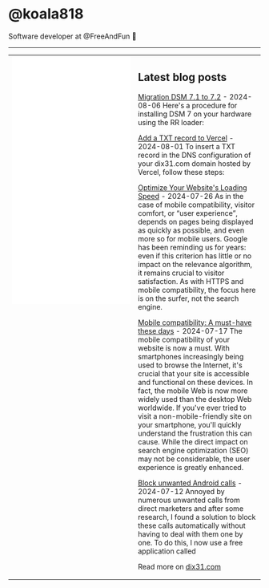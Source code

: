 # @koala818

Software developer at @FreeAndFun 👋

---

<table>
<tr>
<td valign="top" width="50%">
<img src="github-metrics.svg" alt="Metric" />
</td>
<td valign="top" width="50%">

## Latest blog posts


<!-- blog start -->
[Migration DSM 7.1 to 7.2](https://dix31.com/en/blog/migration-dsm-7-1-to-7-2-migrer-dsm-7-1-to-7-2) - 2024-08-06
Here's a procedure for installing DSM 7 on your hardware using the RR loader:

[Add a TXT record to Vercel](https://dix31.com/en/blog/add-a-txt-record-to-vercel-ajouter-un-enregistrement-txt-sur-vercel) - 2024-08-01
To insert a TXT record in the DNS configuration of your dix31.com domain hosted by Vercel, follow these steps:

[Optimize Your Website's Loading Speed](https://dix31.com/en/blog/optimiser-la-vitesse-de-chargement-de-votre-site-web) - 2024-07-26
As in the case of mobile compatibility, visitor comfort, or “user experience”, depends on pages being displayed as quickly as possible, and even more so for mobile users. Google has been reminding us for years: even if this criterion has little or no impact on the relevance algorithm, it remains crucial to visitor satisfaction. As with HTTPS and mobile compatibility, the focus here is on the surfer, not the search engine.

[Mobile compatibility: A must-have these days](https://dix31.com/en/blog/la-compatibilite-mobile-un-element-indispensable-de-nos-jours) - 2024-07-17
The mobile compatibility of your website is now a must. With smartphones increasingly being used to browse the Internet, it's crucial that your site is accessible and functional on these devices. In fact, the mobile Web is now more widely used than the desktop Web worldwide. If you've ever tried to visit a non-mobile-friendly site on your smartphone, you'll quickly understand the frustration this can cause. While the direct impact on search engine optimization (SEO) may not be considerable, the user experience is greatly enhanced.

[Block unwanted Android calls](https://dix31.com/en/blog/bloquer-les-appels-indesirables-sur-android) - 2024-07-12
Annoyed by numerous unwanted calls from direct marketers and after some research, I found a solution to block these calls automatically without having to deal with them one by one. To do this, I now use a free application called
<!-- blog end -->

Read more on [dix31.com](https://dix31.com/blog)

</td>
</tr>
</table>
